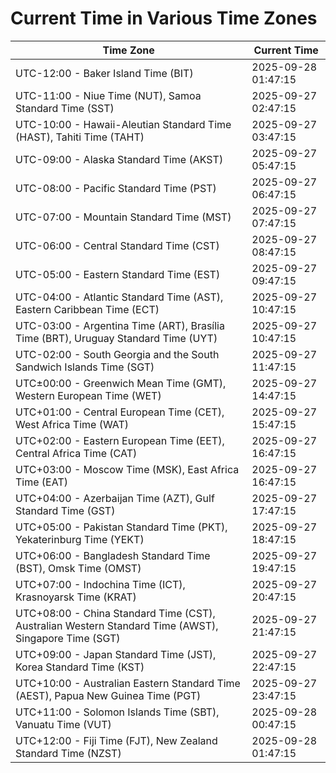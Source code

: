 # Current Time in Various Time Zones

| Time Zone | Current Time |
|-----------|--------------|
| UTC-12:00 - Baker Island Time (BIT) | 2025-09-28 01:47:15 |
| UTC-11:00 - Niue Time (NUT), Samoa Standard Time (SST) | 2025-09-27 02:47:15 |
| UTC-10:00 - Hawaii-Aleutian Standard Time (HAST), Tahiti Time (TAHT) | 2025-09-27 03:47:15 |
| UTC-09:00 - Alaska Standard Time (AKST) | 2025-09-27 05:47:15 |
| UTC-08:00 - Pacific Standard Time (PST) | 2025-09-27 06:47:15 |
| UTC-07:00 - Mountain Standard Time (MST) | 2025-09-27 07:47:15 |
| UTC-06:00 - Central Standard Time (CST) | 2025-09-27 08:47:15 |
| UTC-05:00 - Eastern Standard Time (EST) | 2025-09-27 09:47:15 |
| UTC-04:00 - Atlantic Standard Time (AST), Eastern Caribbean Time (ECT) | 2025-09-27 10:47:15 |
| UTC-03:00 - Argentina Time (ART), Brasília Time (BRT), Uruguay Standard Time (UYT) | 2025-09-27 10:47:15 |
| UTC-02:00 - South Georgia and the South Sandwich Islands Time (SGT) | 2025-09-27 11:47:15 |
| UTC±00:00 - Greenwich Mean Time (GMT), Western European Time (WET) | 2025-09-27 14:47:15 |
| UTC+01:00 - Central European Time (CET), West Africa Time (WAT) | 2025-09-27 15:47:15 |
| UTC+02:00 - Eastern European Time (EET), Central Africa Time (CAT) | 2025-09-27 16:47:15 |
| UTC+03:00 - Moscow Time (MSK), East Africa Time (EAT) | 2025-09-27 16:47:15 |
| UTC+04:00 - Azerbaijan Time (AZT), Gulf Standard Time (GST) | 2025-09-27 17:47:15 |
| UTC+05:00 - Pakistan Standard Time (PKT), Yekaterinburg Time (YEKT) | 2025-09-27 18:47:15 |
| UTC+06:00 - Bangladesh Standard Time (BST), Omsk Time (OMST) | 2025-09-27 19:47:15 |
| UTC+07:00 - Indochina Time (ICT), Krasnoyarsk Time (KRAT) | 2025-09-27 20:47:15 |
| UTC+08:00 - China Standard Time (CST), Australian Western Standard Time (AWST), Singapore Time (SGT) | 2025-09-27 21:47:15 |
| UTC+09:00 - Japan Standard Time (JST), Korea Standard Time (KST) | 2025-09-27 22:47:15 |
| UTC+10:00 - Australian Eastern Standard Time (AEST), Papua New Guinea Time (PGT) | 2025-09-27 23:47:15 |
| UTC+11:00 - Solomon Islands Time (SBT), Vanuatu Time (VUT) | 2025-09-28 00:47:15 |
| UTC+12:00 - Fiji Time (FJT), New Zealand Standard Time (NZST) | 2025-09-28 01:47:15 |
